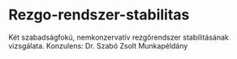 # Rezgo-rendszer-stabilitas
Két szabadságfokú, nemkonzervatív rezgőrendszer stabilitásának vizsgálata. 
Konzulens: Dr. Szabó Zsolt
Munkapéldány
